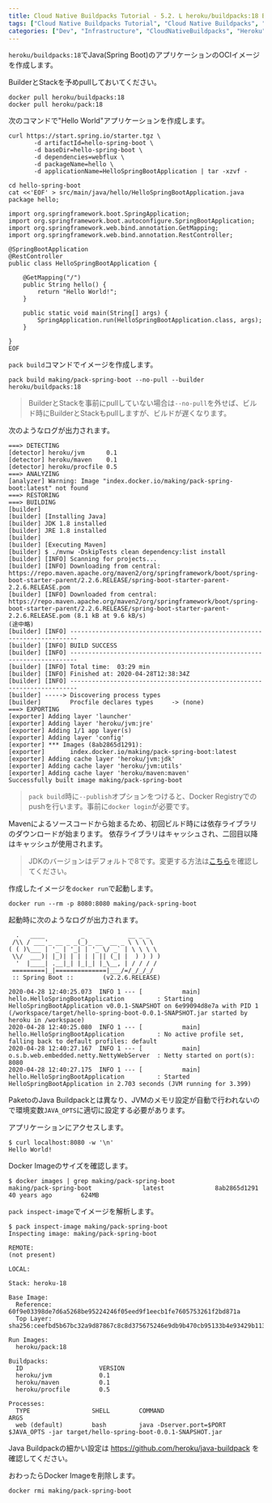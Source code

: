 ```yaml
---
title: Cloud Native Buildpacks Tutorial - 5.2. L heroku/buildpacks:18 BuilderでJavaアプリ(Spring Boot)のOCIイメージを作成
tags: ["Cloud Native Buildpacks Tutorial", "Cloud Native Buildpacks", "Heroku", "Series"]
categories: ["Dev", "Infrastructure", "CloudNativeBuildpacks", "Heroku"]
---
```


`heroku/buildpacks:18`でJava(Spring Boot)のアプリケーションのOCIイメージを作成します。

BuilderとStackを予めpullしておいてください。

```
docker pull heroku/buildpacks:18
docker pull heroku/pack:18
```

次のコマンドで"Hello World"アプリケーションを作成します。

```
curl https://start.spring.io/starter.tgz \
       -d artifactId=hello-spring-boot \
       -d baseDir=hello-spring-boot \
       -d dependencies=webflux \
       -d packageName=hello \
       -d applicationName=HelloSpringBootApplication | tar -xzvf -

cd hello-spring-boot
cat <<'EOF' > src/main/java/hello/HelloSpringBootApplication.java
package hello;

import org.springframework.boot.SpringApplication;
import org.springframework.boot.autoconfigure.SpringBootApplication;
import org.springframework.web.bind.annotation.GetMapping;
import org.springframework.web.bind.annotation.RestController;

@SpringBootApplication
@RestController
public class HelloSpringBootApplication {
	
	@GetMapping("/") 
	public String hello() {
		return "Hello World!";
	}

	public static void main(String[] args) {
		SpringApplication.run(HelloSpringBootApplication.class, args);
	}

}
EOF
```

`pack build`コマンドでイメージを作成します。

```
pack build making/pack-spring-boot --no-pull --builder heroku/buildpacks:18
```

> BuilderとStackを事前にpullしていない場合は`--no-pull`を外せば、ビルド時にBuilderとStackもpullしますが、ビルドが遅くなります。

次のようなログが出力されます。

```
===> DETECTING
[detector] heroku/jvm      0.1
[detector] heroku/maven    0.1
[detector] heroku/procfile 0.5
===> ANALYZING
[analyzer] Warning: Image "index.docker.io/making/pack-spring-boot:latest" not found
===> RESTORING
===> BUILDING
[builder] 
[builder] [Installing Java]
[builder] JDK 1.8 installed
[builder] JRE 1.8 installed
[builder] 
[builder] [Executing Maven]
[builder] $ ./mvnw -DskipTests clean dependency:list install
[builder] [INFO] Scanning for projects...
[builder] [INFO] Downloading from central: https://repo.maven.apache.org/maven2/org/springframework/boot/spring-boot-starter-parent/2.2.6.RELEASE/spring-boot-starter-parent-2.2.6.RELEASE.pom
[builder] [INFO] Downloaded from central: https://repo.maven.apache.org/maven2/org/springframework/boot/spring-boot-starter-parent/2.2.6.RELEASE/spring-boot-starter-parent-2.2.6.RELEASE.pom (8.1 kB at 9.6 kB/s)
(途中略)
[builder] [INFO] ------------------------------------------------------------------------
[builder] [INFO] BUILD SUCCESS
[builder] [INFO] ------------------------------------------------------------------------
[builder] [INFO] Total time:  03:29 min
[builder] [INFO] Finished at: 2020-04-28T12:38:34Z
[builder] [INFO] ------------------------------------------------------------------------
[builder] -----> Discovering process types
[builder]        Procfile declares types     -> (none)
===> EXPORTING
[exporter] Adding layer 'launcher'
[exporter] Adding layer 'heroku/jvm:jre'
[exporter] Adding 1/1 app layer(s)
[exporter] Adding layer 'config'
[exporter] *** Images (8ab2865d1291):
[exporter]       index.docker.io/making/pack-spring-boot:latest
[exporter] Adding cache layer 'heroku/jvm:jdk'
[exporter] Adding cache layer 'heroku/jvm:utils'
[exporter] Adding cache layer 'heroku/maven:maven'
Successfully built image making/pack-spring-boot
```

> `pack build`時に`--publish`オプションをつけると、Docker Registryでのpushを行います。事前に`docker login`が必要です。

Mavenによるソースコードから始まるため、初回ビルド時には依存ライブラリのダウンロードが始まります。
依存ライブラリはキャッシュされ、二回目以降はキャッシュが使用されます。

> JDKのバージョンはデフォルトで8です。変更する方法は[こちら](https://devcenter.heroku.com/articles/java-support#specifying-a-java-version)を確認してください。

作成したイメージを`docker run`で起動します。

```
docker run --rm -p 8080:8080 making/pack-spring-boot
```

起動時に次のようなログが出力されます。

```
  .   ____          _            __ _ _
 /\\ / ___'_ __ _ _(_)_ __  __ _ \ \ \ \
( ( )\___ | '_ | '_| | '_ \/ _` | \ \ \ \
 \\/  ___)| |_)| | | | | || (_| |  ) ) ) )
  '  |____| .__|_| |_|_| |_\__, | / / / /
 =========|_|==============|___/=/_/_/_/
 :: Spring Boot ::        (v2.2.6.RELEASE)

2020-04-28 12:40:25.073  INFO 1 --- [           main] hello.HelloSpringBootApplication         : Starting HelloSpringBootApplication v0.0.1-SNAPSHOT on 6e99094d8e7a with PID 1 (/workspace/target/hello-spring-boot-0.0.1-SNAPSHOT.jar started by heroku in /workspace)
2020-04-28 12:40:25.080  INFO 1 --- [           main] hello.HelloSpringBootApplication         : No active profile set, falling back to default profiles: default
2020-04-28 12:40:27.167  INFO 1 --- [           main] o.s.b.web.embedded.netty.NettyWebServer  : Netty started on port(s): 8080
2020-04-28 12:40:27.175  INFO 1 --- [           main] hello.HelloSpringBootApplication         : Started HelloSpringBootApplication in 2.703 seconds (JVM running for 3.399)
```

PaketoのJava Buildpackとは異なり、JVMのメモリ設定が自動で行われないので環境変数`JAVA_OPTS`に適切に設定する必要があります。

アプリケーションにアクセスします。

```
$ curl localhost:8080 -w '\n'
Hello World!
```

Docker Imageのサイズを確認します。

```
$ docker images | grep making/pack-spring-boot
making/pack-spring-boot              latest              8ab2865d1291        40 years ago        624MB
```

`pack inspect-image`でイメージを解析します。

```
$ pack inspect-image making/pack-spring-boot
Inspecting image: making/pack-spring-boot

REMOTE:
(not present)

LOCAL:

Stack: heroku-18

Base Image:
  Reference: 60f9e03398de7d6a5268be95224246f05eed9f1eecb1fe7605753261f2bd871a
  Top Layer: sha256:ceefbd5b67bc32a9d87867c8c8d375675246e9db9b470cb95133b4e93429b113

Run Images:
  heroku/pack:18

Buildpacks:
  ID                     VERSION
  heroku/jvm             0.1
  heroku/maven           0.1
  heroku/procfile        0.5

Processes:
  TYPE                 SHELL        COMMAND                                                                                     ARGS
  web (default)        bash         java -Dserver.port=$PORT $JAVA_OPTS -jar target/hello-spring-boot-0.0.1-SNAPSHOT.jar        
```

Java Buildpackの細かい設定は
https://github.com/heroku/java-buildpack
を確認してください。

おわったらDocker Imageを削除します。

```
docker rmi making/pack-spring-boot
```